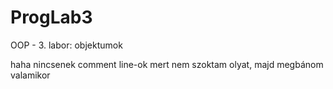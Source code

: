 # ProgLab3
OOP - 3. labor: objektumok

haha nincsenek comment line-ok mert nem szoktam olyat, majd megbánom valamikor
